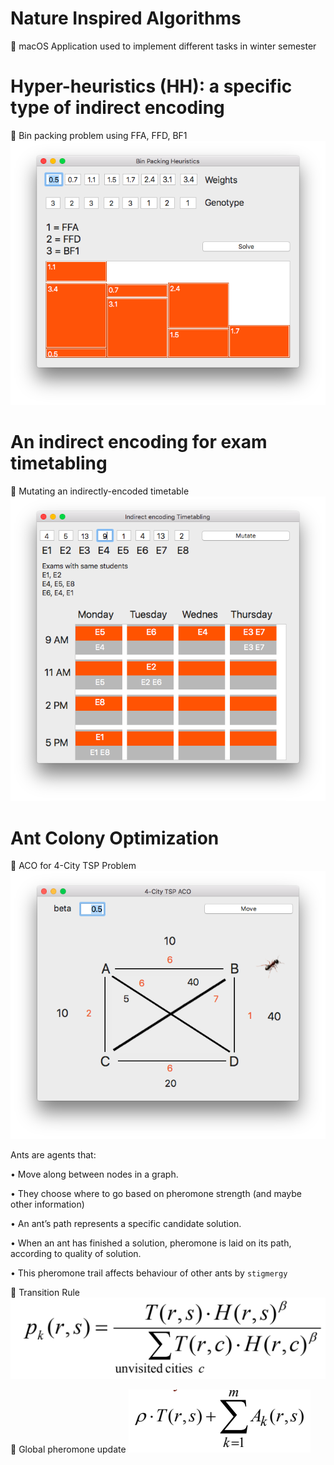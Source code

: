 # Nature Inspired Algorithms
  macOS Application used to implement different tasks in winter semester
 
 # Hyper-heuristics (HH): a specific type of indirect encoding
  Bin packing problem using FFA, FFD, BF1
 ![Alt text](binpacking.png?raw=true "Title")

# An indirect encoding for exam timetabling
  Mutating an indirectly-encoded timetable
 ![Alt text](timetabling.png?raw=true "Title")

# Ant Colony Optimization
  ACO for 4-City TSP Problem
![Alt text](aco.png?raw=true "Title")

Ants are agents that:

• Move along between nodes in a graph.

• They choose where to go based on pheromone strength (and
maybe other information)

• An ant’s path represents a specific candidate solution.

• When an ant has finished a solution, pheromone is laid on
its path, according to quality of solution.

• This pheromone trail affects behaviour of other ants by `stigmergy`

 Transition Rule
![Alt text](transitionRule.png?raw=true "Title")

 Global pheromone update
![Alt text](globalUpdate.png?raw=true "Title")
